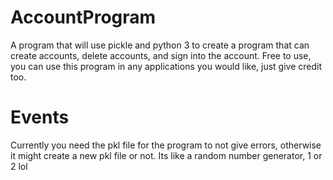# AccountProgram
A program that will use pickle and python 3 to create a program that can create accounts, delete accounts, and sign into the account.
Free to use, you can use this program in any applications you would like, just give credit too.
# Events
Currently you need the pkl file for the program to not give errors, otherwise it might create a new pkl file or not. Its like a random number generator, 1 or 2 lol
